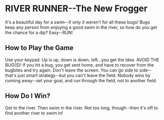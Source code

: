 RIVER RUNNER--The New Frogger
===============================

It's a beautiful day for a swim--if only it weren't for all these bugs!  Bugs keep any person from enjoying a good swim in the river, so how do you get the chance for a dip?  Easy--RUN!

## How to Play the Game

Use your keypad.  Up is up, down is down, left...you get the idea.
AVOID THE BUG(S)!  If you hit a bug, you get sent home, and have to recover from the bugbites and try again.
Don't leave the screen.  You can go side to side--that's just smart strategy--but you can't leave the field.  Nobody wins by running away--set your goal, and run through the field, not to another field.

## How Do I Win?

Get to the river.  Then swim in the river.  Not too long, though--then it's off to find another river to swim in!
